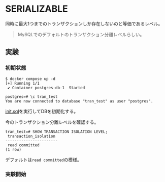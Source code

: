 # SERIALIZABLE

同時に最大1つまでのトランザクションしか存在しないのと等価であるレベル。

> MySQLでのデフォルトのトランザクション分離レベルらしい。

## 実験

### 初期状態

```console
$ docker compose up -d
[+] Running 1/1
 ✔ Container postgres-db-1  Started
```

```console
postgres=# \c tran_test
You are now connected to database "tran_test" as user "postgres".
```

[init.sql](./init.sql)を実行してDBを初期化する。

今のトランザクション分離レベルを確認する。  

```console
tran_test=# SHOW TRANSACTION ISOLATION LEVEL;
 transaction_isolation 
-----------------------
 read committed
(1 row)
```

デフォルトは`read committed`の模様。  

### 実験開始
